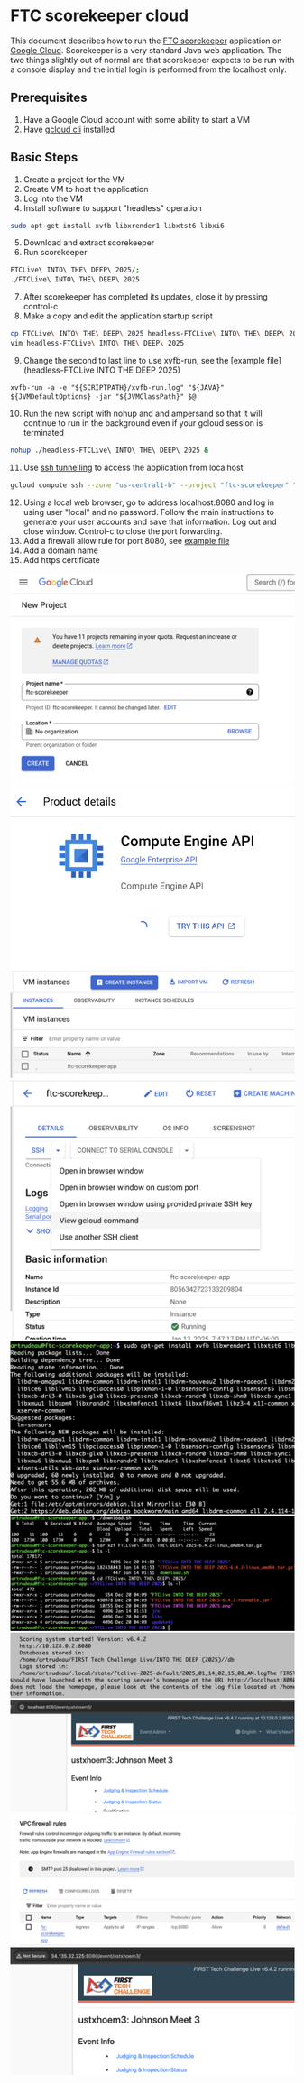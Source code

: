 # FTC scorekeeper cloud

This document describes how to run the [FTC scorekeeper](https://github.com/FIRST-Tech-Challenge/scorekeeper) application on [Google Cloud](https://cloud.google.com/cloud-console?hl=en). Scorekeeper is a very standard Java web application. The two things slightly out of normal are that scorekeeper expects to be run with a console display and the initial login is performed from the localhost only.

## Prerequisites
1. Have a Google Cloud account with some ability to start a VM
2. Have [gcloud cli](https://cloud.google.com/sdk/docs/install) installed

## Basic Steps

1. Create a project for the VM
2. Create VM to host the application
3. Log into the VM
4. Install software to support "headless" operation

```bash
sudo apt-get install xvfb libxrender1 libxtst6 libxi6
```

5. Download and extract scorekeeper
6. Run scorekeeper

```bash
FTCLive\ INTO\ THE\ DEEP\ 2025/;
./FTCLive\ INTO\ THE\ DEEP\ 2025 
```

7. After scorekeeper has completed its updates, close it by pressing control-c
8. Make a copy and edit the application startup script

```bash
cp FTCLive\ INTO\ THE\ DEEP\ 2025 headless-FTCLive\ INTO\ THE\ DEEP\ 2025
vim headless-FTCLive\ INTO\ THE\ DEEP\ 2025 
```

9. Change the second to last line to use xvfb-run, see the [example file](headless-FTCLive INTO THE DEEP 2025)

```
xvfb-run -a -e "${SCRIPTPATH}/xvfb-run.log" "${JAVA}" ${JVMDefaultOptions} -jar "${JVMClassPath}" $@
```

10. Run the new script with nohup and and ampersand so that it will continue to run in the background even if your gcloud session is terminated

```bash
nohup ./headless-FTCLive\ INTO\ THE\ DEEP\ 2025 &
```

11. Use [ssh tunnelling](https://stackoverflow.com/questions/27294267/ssh-port-forwarding-google-compute-engine) to access the application from localhost

```bash
gcloud compute ssh --zone "us-central1-b" --project "ftc-scorekeeper" "ftc-scorekeeper-app" -- -NL 8080:localhost:8080
```

12. Using a local web browser, go to address localhost:8080 and log in using user "local" and no password. Follow the main instructions to generate your user accounts and save that information. Log out and close window. Control-c to close the port forwarding.
13. Add a firewall allow rule for port 8080, see [example file](firewall-rule.json)
14. Add a domain name 
15. Add https certificate

![Create a project for the application](images/image.png)
![Enable Compute Engine API](images/image-1.png)
![Create VM instance](images/image-2.png)
![Log in to VM](images/image-3.png)
![Install xvfb and dependencies for headless operation](images/image-4.png)
![Download, extract and run scorekeeper](images/image-6.png)
![Message once scorekeeper has completed updates and is running](images/image-7.png)
![Access scorekeeper from localhost](images/image-9.png)
![Create a firewall rule to allow any IP to access 8080 (or limit to just your known accessors)](images/image-8.png)
![Access scorekeeper from the VM's public IP address](images/image-10.png)




